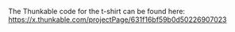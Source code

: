 The Thunkable code for the t-shirt can be found here:
https://x.thunkable.com/projectPage/631f16bf59b0d50226907023

